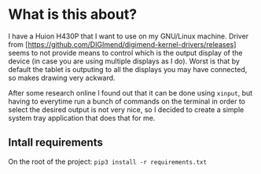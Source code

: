 # What is this about?

I have a Huion H430P that I want to use on my GNU/Linux machine. Driver from [https://github.com/DIGImend/digimend-kernel-drivers/releases] seems to not provide means to control which is the output display of the device (in case you are using multiple displays as I do). Worst is that by default the tablet is outputing to all the displays you may have connected, so makes drawing very ackward.

After some research online I found out that it can be done using `xinput`, but having to everytime run a bunch of commands on the terminal in order to select the desired output is not very nice, so I decided to create a simple system tray application that does that for me.

## Intall requirements
On the root of the project:
`pip3 install -r requirements.txt`
